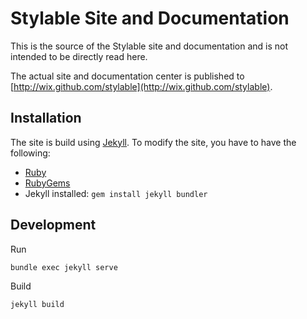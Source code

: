 # Stylable Site and Documentation

This is the source of the Stylable site and documentation and is not intended to be directly read here. 

The actual site and documentation center is published to [http://wix.github.com/stylable](http://wix.github.com/stylable).

## Installation

The site is build using [Jekyll](http://jekyllrb.com/). To modify the site, you have to have the following:

* [Ruby](https://www.ruby-lang.org/en/downloads/)
* [RubyGems](https://rubygems.org/pages/download) 
* Jekyll installed: `gem install jekyll bundler` 

## Development

Run 
```
bundle exec jekyll serve
```

Build

```
jekyll build
```
